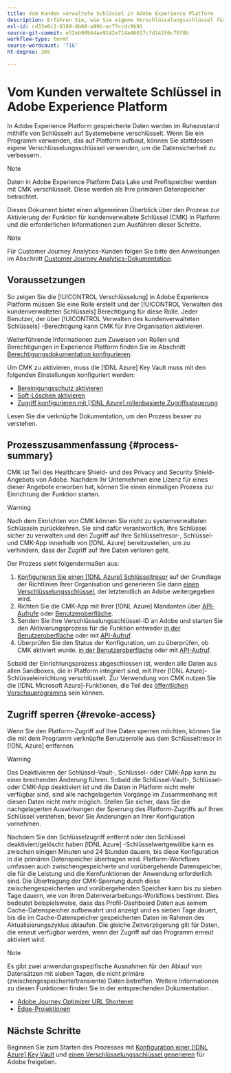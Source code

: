 ```yaml
---
title: Vom Kunden verwaltete Schlüssel in Adobe Experience Platform
description: Erfahren Sie, wie Sie eigene Verschlüsselungsschlüssel für in Adobe Experience Platform gespeicherte Daten einrichten.
exl-id: cd33e6c2-8189-4b68-a99b-ec7fccdc9b91
source-git-commit: e52eb90b64ae9142e714a46017cfd14156c78f8b
workflow-type: tm+mt
source-wordcount: '716'
ht-degree: 36%

---
```


# Vom Kunden verwaltete Schlüssel in Adobe Experience Platform

In Adobe Experience Platform gespeicherte Daten werden im Ruhezustand mithilfe von Schlüsseln auf Systemebene verschlüsselt. Wenn Sie ein Programm verwenden, das auf Platform aufbaut, können Sie stattdessen eigene Verschlüsselungsschlüssel verwenden, um die Datensicherheit zu verbessern.

>[!NOTE]
>
>Daten in Adobe Experience Platform Data Lake und Profilspeicher werden mit CMK verschlüsselt. Diese werden als Ihre primären Datenspeicher betrachtet.

Dieses Dokument bietet einen allgemeinen Überblick über den Prozess zur Aktivierung der Funktion für kundenverwaltete Schlüssel (CMK) in Platform und die erforderlichen Informationen zum Ausführen dieser Schritte.

>[!NOTE]
>
>Für Customer Journey Analytics-Kunden folgen Sie bitte den Anweisungen im Abschnitt [Customer Journey Analytics-Dokumentation](https://experienceleague.adobe.com/docs/analytics-platform/using/cja-privacy/cmk.html?lang=de).

## Voraussetzungen

So zeigen Sie die [!UICONTROL Verschlüsselung] in Adobe Experience Platform müssen Sie eine Rolle erstellt und der [!UICONTROL Verwalten des kundenverwalteten Schlüssels] Berechtigung für diese Rolle. Jeder Benutzer, der über [!UICONTROL Verwalten des kundenverwalteten Schlüssels] -Berechtigung kann CMK für ihre Organisation aktivieren.

Weiterführende Informationen zum Zuweisen von Rollen und Berechtigungen in Experience Platform finden Sie im Abschnitt [Berechtigungsdokumentation konfigurieren](https://experienceleague.adobe.com/docs/platform-learn/getting-started-for-data-architects-and-data-engineers/configure-permissions.html?lang=de).

Um CMK zu aktivieren, muss die [!DNL Azure] Key Vault muss mit den folgenden Einstellungen konfiguriert werden:

* [Bereinigungsschutz aktivieren](https://learn.microsoft.com/en-us/azure/key-vault/general/soft-delete-overview#purge-protection)
* [Soft-Löschen aktivieren](https://learn.microsoft.com/en-us/azure/key-vault/general/soft-delete-overview)
* [Zugriff konfigurieren mit [!DNL Azure] rollenbasierte Zugriffssteuerung](https://learn.microsoft.com/en-us/azure/role-based-access-control/)

Lesen Sie die verknüpfte Dokumentation, um den Prozess besser zu verstehen.

## Prozesszusammenfassung {#process-summary}

CMK ist Teil des Healthcare Shield- und des Privacy and Security Shield-Angebots von Adobe. Nachdem Ihr Unternehmen eine Lizenz für eines dieser Angebote erworben hat, können Sie einen einmaligen Prozess zur Einrichtung der Funktion starten.

>[!WARNING]
>
>Nach dem Einrichten von CMK können Sie nicht zu systemverwalteten Schlüsseln zurückkehren. Sie sind dafür verantwortlich, Ihre Schlüssel sicher zu verwalten und den Zugriff auf Ihre Schlüsseltresor-, Schlüssel- und CMK-App innerhalb von [!DNL Azure] bereitzustellen, um zu verhindern, dass der Zugriff auf Ihre Daten verloren geht.

Der Prozess sieht folgendermaßen aus:

1. [Konfigurieren Sie einen  [!DNL Azure] Schlüsseltresor](./azure-key-vault-config.md) auf der Grundlage der Richtlinien Ihrer Organisation und generieren Sie dann [einen Verschlüsselungsschlüssel](./azure-key-vault-config.md#generate-a-key), der letztendlich an Adobe weitergegeben wird.
1. Richten Sie die CMK-App mit Ihrer [!DNL Azure] Mandanten über [API-Aufrufe](./api-set-up.md#register-app) oder [Benutzeroberfläche](./ui-set-up.md#register-app).
1. Senden Sie Ihre Verschlüsselungsschlüssel-ID an Adobe und starten Sie den Aktivierungsprozess für die Funktion entweder [in der Benutzeroberfläche](./ui-set-up.md#send-to-adobe) oder mit [API-Aufruf](./api-set-up.md#send-to-adobe).
1. Überprüfen Sie den Status der Konfiguration, um zu überprüfen, ob CMK aktiviert wurde. [in der Benutzeroberfläche](./ui-set-up.md#check-status) oder mit [API-Aufruf](./api-set-up.md#check-status).

Sobald der Einrichtungsprozess abgeschlossen ist, werden alle Daten aus allen Sandboxes, die in Platform integriert sind, mit Ihrer [!DNL Azure]-Schlüsseleinrichtung verschlüsselt. Zur Verwendung von CMK nutzen Sie die [!DNL Microsoft Azure]-Funktionen, die Teil des [öffentlichen Vorschauprogramms](https://azure.microsoft.com/de-de/support/legal/preview-supplemental-terms/) sein können.

## Zugriff sperren {#revoke-access}

Wenn Sie den Platform-Zugriff auf Ihre Daten sperren möchten, können Sie die mit dem Programm verknüpfte Benutzerrolle aus dem Schlüsseltresor in [!DNL Azure] entfernen.

>[!WARNING]
>
>Das Deaktivieren der Schlüssel-Vault-, Schlüssel- oder CMK-App kann zu einer brechenden Änderung führen. Sobald die Schlüssel-Vault-, Schlüssel- oder CMK-App deaktiviert ist und die Daten in Platform nicht mehr verfügbar sind, sind alle nachgelagerten Vorgänge im Zusammenhang mit diesen Daten nicht mehr möglich. Stellen Sie sicher, dass Sie die nachgelagerten Auswirkungen der Sperrung des Platform-Zugriffs auf Ihren Schlüssel verstehen, bevor Sie Änderungen an Ihrer Konfiguration vornehmen.

Nachdem Sie den Schlüsselzugriff entfernt oder den Schlüssel deaktiviert/gelöscht haben [!DNL Azure] -Schlüsselwertgewölbe kann es zwischen einigen Minuten und 24 Stunden dauern, bis diese Konfiguration in die primären Datenspeicher übertragen wird. Platform-Workflows umfassen auch zwischengespeicherte und vorübergehende Datenspeicher, die für die Leistung und die Kernfunktionen der Anwendung erforderlich sind. Die Übertragung der CMK-Sperrung durch diese zwischengespeicherten und vorübergehenden Speicher kann bis zu sieben Tage dauern, wie von ihren Datenverarbeitungs-Workflows bestimmt. Dies bedeutet beispielsweise, dass das Profil-Dashboard Daten aus seinem Cache-Datenspeicher aufbewahrt und anzeigt und es sieben Tage dauert, bis die im Cache-Datenspeicher gespeicherten Daten im Rahmen des Aktualisierungszyklus ablaufen. Die gleiche Zeitverzögerung gilt für Daten, die erneut verfügbar werden, wenn der Zugriff auf das Programm erneut aktiviert wird.

>[!NOTE]
>
>Es gibt zwei anwendungsspezifische Ausnahmen für den Ablauf von Datensätzen mit sieben Tagen, die nicht primäre (zwischengespeicherte/transiente) Daten betreffen. Weitere Informationen zu diesen Funktionen finden Sie in der entsprechenden Dokumentation .<ul><li>[Adobe Journey Optimizer URL Shortener](https://experienceleague.adobe.com/docs/journey-optimizer/using/sms/sms-configuration.html?lang=de#message-preset-sms)</li><li>[Edge-Projektionen](https://experienceleague.adobe.com/docs/experience-platform/profile/home.html#edge-projections)</li></ul>

## Nächste Schritte

Beginnen Sie zum Starten des Prozesses mit [Konfiguration einer [!DNL Azure] Key Vault](./azure-key-vault-config.md) und [einen Verschlüsselungsschlüssel generieren](./azure-key-vault-config.md#generate-a-key) für Adobe freigeben.
